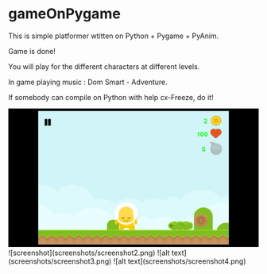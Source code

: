 # gameOnPygame
This is simple platformer wtitten on Python + Pygame + PyAnim.

Game is done!

You will play for the different characters at different levels.

In game playing music : Dom Smart - Adventure.

If somebody can compile on Python with help cx-Freeze, do it!

<img src="screenshots/screenshot1.png"/>
![screenshot](screenshots/screenshot2.png)
![alt text](screenshots/screenshot3.png)
![alt text](screenshots/screenshot4.png)


